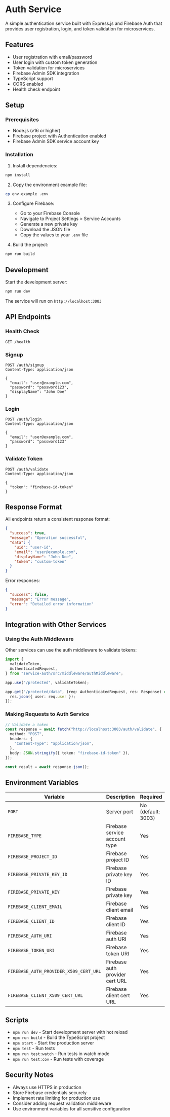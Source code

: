 # Auth Service

A simple authentication service built with Express.js and Firebase Auth that provides user registration, login, and token validation for microservices.

## Features

- User registration with email/password
- User login with custom token generation
- Token validation for microservices
- Firebase Admin SDK integration
- TypeScript support
- CORS enabled
- Health check endpoint

## Setup

### Prerequisites

- Node.js (v16 or higher)
- Firebase project with Authentication enabled
- Firebase Admin SDK service account key

### Installation

1. Install dependencies:

```bash
npm install
```

2. Copy the environment example file:

```bash
cp env.example .env
```

3. Configure Firebase:

   - Go to your Firebase Console
   - Navigate to Project Settings > Service Accounts
   - Generate a new private key
   - Download the JSON file
   - Copy the values to your `.env` file

4. Build the project:

```bash
npm run build
```

## Development

Start the development server:

```bash
npm run dev
```

The service will run on `http://localhost:3003`

## API Endpoints

### Health Check

```
GET /health
```

### Signup

```
POST /auth/signup
Content-Type: application/json

{
  "email": "user@example.com",
  "password": "password123",
  "displayName": "John Doe"
}
```

### Login

```
POST /auth/login
Content-Type: application/json

{
  "email": "user@example.com",
  "password": "password123"
}
```

### Validate Token

```
POST /auth/validate
Content-Type: application/json

{
  "token": "firebase-id-token"
}
```

## Response Format

All endpoints return a consistent response format:

```json
{
  "success": true,
  "message": "Operation successful",
  "data": {
    "uid": "user-id",
    "email": "user@example.com",
    "displayName": "John Doe",
    "token": "custom-token"
  }
}
```

Error responses:

```json
{
  "success": false,
  "message": "Error message",
  "error": "Detailed error information"
}
```

## Integration with Other Services

### Using the Auth Middleware

Other services can use the auth middleware to validate tokens:

```typescript
import {
  validateToken,
  AuthenticatedRequest,
} from "service-auth/src/middleware/authMiddleware";

app.use("/protected", validateToken);

app.get("/protected/data", (req: AuthenticatedRequest, res: Response) => {
  res.json({ user: req.user });
});
```

### Making Requests to Auth Service

```typescript
// Validate a token
const response = await fetch("http://localhost:3003/auth/validate", {
  method: "POST",
  headers: {
    "Content-Type": "application/json",
  },
  body: JSON.stringify({ token: "firebase-id-token" }),
});

const result = await response.json();
```

## Environment Variables

| Variable                               | Description                     | Required           |
| -------------------------------------- | ------------------------------- | ------------------ |
| `PORT`                                 | Server port                     | No (default: 3003) |
| `FIREBASE_TYPE`                        | Firebase service account type   | Yes                |
| `FIREBASE_PROJECT_ID`                  | Firebase project ID             | Yes                |
| `FIREBASE_PRIVATE_KEY_ID`              | Firebase private key ID         | Yes                |
| `FIREBASE_PRIVATE_KEY`                 | Firebase private key            | Yes                |
| `FIREBASE_CLIENT_EMAIL`                | Firebase client email           | Yes                |
| `FIREBASE_CLIENT_ID`                   | Firebase client ID              | Yes                |
| `FIREBASE_AUTH_URI`                    | Firebase auth URI               | Yes                |
| `FIREBASE_TOKEN_URI`                   | Firebase token URI              | Yes                |
| `FIREBASE_AUTH_PROVIDER_X509_CERT_URL` | Firebase auth provider cert URL | Yes                |
| `FIREBASE_CLIENT_X509_CERT_URL`        | Firebase client cert URL        | Yes                |

## Scripts

- `npm run dev` - Start development server with hot reload
- `npm run build` - Build the TypeScript project
- `npm start` - Start the production server
- `npm test` - Run tests
- `npm run test:watch` - Run tests in watch mode
- `npm run test:cov` - Run tests with coverage

## Security Notes

- Always use HTTPS in production
- Store Firebase credentials securely
- Implement rate limiting for production use
- Consider adding request validation middleware
- Use environment variables for all sensitive configuration
